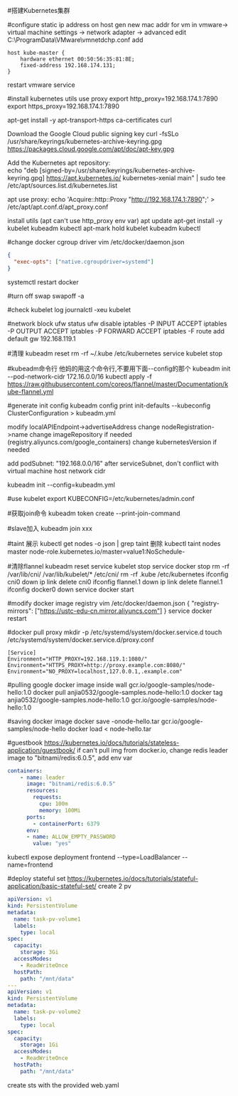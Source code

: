 #搭建Kubernetes集群

#configure static ip address
on host
gen new mac addr for vm in vmware-> virtual machine settings -> network adapter -> advanced
edit C:\ProgramData\VMware\vmnetdchp.conf
add 
```
host kube-master {
    hardware ethernet 00:50:56:35:81:8E;
    fixed-address 192.168.174.131;
}
```
restart vmware service

#install kubernetes utils
use proxy
export http_proxy=192.168.174.1:7890
export https_proxy=192.168.174.1:7890

apt-get install -y apt-transport-https ca-certificates curl

Download the Google Cloud public signing key
curl -fsSLo /usr/share/keyrings/kubernetes-archive-keyring.gpg https://packages.cloud.google.com/apt/doc/apt-key.gpg

Add the Kubernetes apt repository:  
echo "deb [signed-by=/usr/share/keyrings/kubernetes-archive-keyring.gpg] https://apt.kubernetes.io/ kubernetes-xenial main" | sudo tee /etc/apt/sources.list.d/kubernetes.list

apt use proxy:
echo 'Acquire::http::Proxy "http://192.168.174.1:7890";' > /etc/apt/apt.conf.d/apt_proxy.conf

install utils (apt can't use http_proxy env var)
apt update
apt-get install -y kubelet kubeadm kubectl
apt-mark hold kubelet kubeadm kubectl

#change docker cgroup driver
vim /etc/docker/daemon.json
```json
{
  "exec-opts": ["native.cgroupdriver=systemd"]
}
```
systemctl restart docker

#turn off swap
swapoff -a

#check kubelet log
journalctl -xeu kubelet

#network block
ufw status
ufw disable
iptables -P INPUT ACCEPT
iptables -P OUTPUT ACCEPT
iptables -P FORWARD ACCEPT
iptables -F
route add default gw 192.168.119.1

#清理
kubeadm reset
rm -rf ~/.kube /etc/kubernetes
service kubelet stop

#kubeadm命令行
他妈的用这个命令行,不要用下面--config的那个
kubeadm init --pod-network-cidr 172.16.0.0/16
kubectl apply -f https://raw.githubusercontent.com/coreos/flannel/master/Documentation/kube-flannel.yml

#generate init config
kubeadm config print init-defaults --kubeconfig ClusterConfiguration > kubeadm.yml

modify localAPIEndpoint->advertiseAddress
change nodeRegistration->name
change imageRepository if needed (registry.aliyuncs.com/google_containers)
change kubernetesVersion if needed

add podSubnet: "192.168.0.0/16" after serviceSubnet, don't conflict with virtual machine host network cidr

kubeadm init --config=kubeadm.yml

#use kubelet 
export KUBECONFIG=/etc/kubernetes/admin.conf

#获取join命令
kubeadm token create --print-join-command

#slave加入
kubeadm join xxx

#taint
展示
kubectl get nodes -o json | grep taint
删除
kubectl taint nodes master node-role.kubernetes.io/master=value1:NoSchedule-

#清除flannel
kubeadm reset
service kubelet stop 
service docker stop 
rm -rf /var/lib/cni/  /var/lib/kubelet/* /etc/cni/
rm -rf .kube /etc/kubernetes
ifconfig cni0 down
ip link delete cni0
ifconfig flannel.1 down
ip link delete flannel.1
ifconfig docker0 down
service docker start

#modify docker image registry
vim /etc/docker/daemon.json
{
"registry-mirrors": ["https://ustc-edu-cn.mirror.aliyuncs.com"]
}
service docker restart

#docker pull proxy
mkdir -p /etc/systemd/system/docker.service.d
touch /etc/systemd/system/docker.service.d/proxy.conf
```
[Service]
Environment="HTTP_PROXY=192.168.119.1:1080/"
Environment="HTTPS_PROXY=http://proxy.example.com:8080/"
Environment="NO_PROXY=localhost,127.0.0.1,.example.com"
```

#pulling google docker image inside wall
gcr.io/google-samples/node-hello:1.0
docker pull anjia0532/google-samples.node-hello:1.0
docker tag anjia0532/google-samples.node-hello:1.0 gcr.io/google-samples/node-hello:1.0

#saving docker image
docker save -onode-hello.tar gcr.io/google-samples/node-hello
docker load < node-hello.tar

#guestbook
https://kubernetes.io/docs/tutorials/stateless-application/guestbook/
if can't pull img from docker.io, change redis leader image to "bitnami/redis:6.0.5", add env var
```yaml
containers:
    - name: leader
      image: "bitnami/redis:6.0.5"
      resources:
        requests:
          cpu: 100m
          memory: 100Mi
      ports:
        - containerPort: 6379
      env:
      - name: ALLOW_EMPTY_PASSWORD
        value: "yes"
```
kubectl expose deployment frontend --type=LoadBalancer --name=frontend

#deploy stateful set
https://kubernetes.io/docs/tutorials/stateful-application/basic-stateful-set/
create 2 pv
```yaml
apiVersion: v1
kind: PersistentVolume
metadata:
  name: task-pv-volume1
  labels:
    type: local
spec:
  capacity:
    storage: 3Gi
  accessModes:
    - ReadWriteOnce
  hostPath:
    path: "/mnt/data"
---
apiVersion: v1
kind: PersistentVolume
metadata:
  name: task-pv-volume2
  labels:
    type: local
spec:
  capacity:
    storage: 1Gi
  accessModes:
    - ReadWriteOnce
  hostPath:
    path: "/mnt/data"
```
create sts with the provided web.yaml
